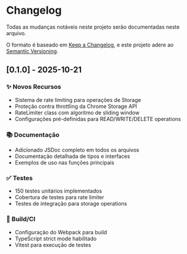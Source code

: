 # Changelog

Todas as mudanças notáveis neste projeto serão documentadas neste arquivo.

O formato é baseado em [Keep a Changelog](https://keepachangelog.com/pt-BR/1.0.0/),
e este projeto adere ao [Semantic Versioning](https://semver.org/lang/pt-BR/).

## [0.1.0] - 2025-10-21

### ✨ Novos Recursos

- Sistema de rate limiting para operações de Storage
- Proteção contra throttling da Chrome Storage API
- RateLimiter class com algoritmo de sliding window
- Configurações pré-definidas para READ/WRITE/DELETE operations

### 📚 Documentação

- Adicionado JSDoc completo em todos os arquivos
- Documentação detalhada de tipos e interfaces
- Exemplos de uso nas funções principais

### ✅ Testes

- 150 testes unitários implementados
- Cobertura de testes para rate limiter
- Testes de integração para storage operations

### 🔧 Build/CI

- Configuração do Webpack para build
- TypeScript strict mode habilitado
- Vitest para execução de testes
